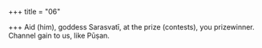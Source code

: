 +++
title = "06"

+++
Aid (him), goddess Sarasvatī, at the prize (contests), you prizewinner. Channel gain to us, like Pūṣan.